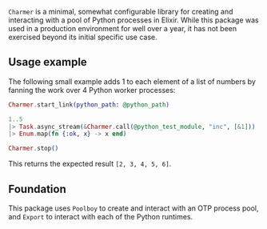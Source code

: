`Charmer` is a minimal, somewhat configurable library for creating and 
interacting with a pool of Python processes in Elixir. While this package was used
in a production environment for well over a year, it has not been exercised
beyond its initial specific use case.

## Usage example

The following small example adds 1 to each element of a list of numbers by
fanning the work over 4 Python worker processes:

```elixir
Charmer.start_link(python_path: @python_path)

1..5
|> Task.async_stream(&Charmer.call(@python_test_module, "inc", [&1]))
|> Enum.map(fn {:ok, x} -> x end)

Charmer.stop()
```

This returns the expected result `[2, 3, 4, 5, 6]`.

## Foundation

This package uses `Poolboy` to create and interact with an OTP process pool, and
`Export` to interact with each of the Python runtimes.

